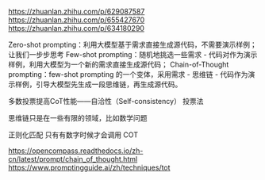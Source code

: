 https://zhuanlan.zhihu.com/p/629087587
https://zhuanlan.zhihu.com/p/655427670
https://zhuanlan.zhihu.com/p/634180290

Zero-shot prompting：利用大模型基于需求直接生成源代码，不需要演示样例；  让我们一步步思考
Few-shot prompting：随机地挑选一些需求 - 代码对作为演示样例，利用大模型为一个新的需求直接生成源代码；
Chain-of-Thought prompting：few-shot prompting 的一个变体，采用需求 - 思维链 - 代码作为演示样例，引导大模型先生成一段思维链，再生成源代码。

多数投票提高CoT性能——自洽性（Self-consistency） 投票法

思维链只是在一些有限的领域，比如数学问题

正则化匹配 只有有数字时候才会调用 COT

https://opencompass.readthedocs.io/zh-cn/latest/prompt/chain_of_thought.html
https://www.promptingguide.ai/zh/techniques/tot